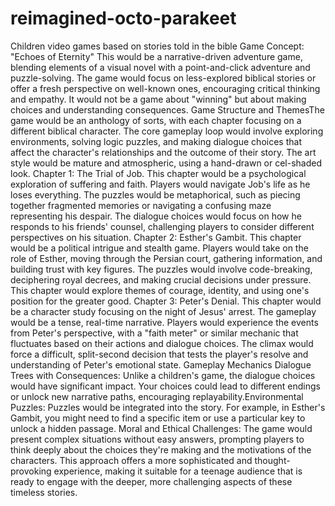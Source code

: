 # reimagined-octo-parakeet
Children video games based on stories told in the bible
​Game Concept: "Echoes of Eternity"
​This would be a narrative-driven adventure game, blending elements of a visual novel with a point-and-click adventure and puzzle-solving. The game would focus on less-explored biblical stories or offer a fresh perspective on well-known ones, encouraging critical thinking and empathy. It would not be a game about "winning" but about making choices and understanding consequences.
​Game Structure and Themes
​The game would be an anthology of sorts, with each chapter focusing on a different biblical character. The core gameplay loop would involve exploring environments, solving logic puzzles, and making dialogue choices that affect the character's relationships and the outcome of their story. The art style would be mature and atmospheric, using a hand-drawn or cel-shaded look.
​Chapter 1: The Trial of Job. This chapter would be a psychological exploration of suffering and faith. Players would navigate Job's life as he loses everything. The puzzles would be metaphorical, such as piecing together fragmented memories or navigating a confusing maze representing his despair. The dialogue choices would focus on how he responds to his friends' counsel, challenging players to consider different perspectives on his situation.
​Chapter 2: Esther's Gambit. This chapter would be a political intrigue and stealth game. Players would take on the role of Esther, moving through the Persian court, gathering information, and building trust with key figures. The puzzles would involve code-breaking, deciphering royal decrees, and making crucial decisions under pressure. This chapter would explore themes of courage, identity, and using one's position for the greater good.
​Chapter 3: Peter's Denial. This chapter would be a character study focusing on the night of Jesus' arrest. The gameplay would be a tense, real-time narrative. Players would experience the events from Peter's perspective, with a "faith meter" or similar mechanic that fluctuates based on their actions and dialogue choices. The climax would force a difficult, split-second decision that tests the player's resolve and understanding of Peter's emotional state.
​Gameplay Mechanics
​Dialogue Trees with Consequences: Unlike a children's game, the dialogue choices would have significant impact. Your choices could lead to different endings or unlock new narrative paths, encouraging replayability.
​Environmental Puzzles: Puzzles would be integrated into the story. For example, in Esther's Gambit, you might need to find a specific item or use a particular key to unlock a hidden passage.
​Moral and Ethical Challenges: The game would present complex situations without easy answers, prompting players to think deeply about the choices they're making and the motivations of the characters.
​This approach offers a more sophisticated and thought-provoking experience, making it suitable for a teenage audience that is ready to engage with the deeper, more challenging aspects of these timeless stories.
